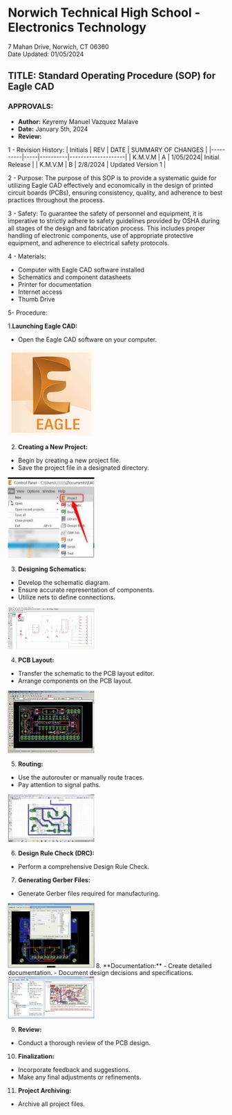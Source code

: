 # Norwich Technical High School - Electronics Technology
7 Mahan Drive, Norwich, CT 06360  
Date Updated: 01/05/2024

## TITLE: Standard Operating Procedure (SOP) for Eagle CAD

### APPROVALS:
- **Author:** Keyremy Manuel Vazquez Malave
- **Date:** January 5th, 2024
- **Review:** 

1 - Revision History:
| Initials | REV | DATE     | SUMMARY OF CHANGES |
|----------|-----|----------|--------------------|
| K.M.V.M  |  A  | 1/05/2024| Initial Release    |
| K.M.V.M  |  B  | 2/8/2024 | Updated Version 1  |

2 - Purpose:
The purpose of this SOP is to provide a systematic guide for utilizing Eagle CAD effectively and economically in the design of printed circuit boards (PCBs), ensuring consistency, quality, and adherence to best practices throughout the process.

3 - Safety:
To guarantee the safety of personnel and equipment, it is imperative to strictly adhere to safety guidelines provided by OSHA during all stages of the design and fabrication process. This includes proper handling of electronic components, use of appropriate protective equipment, and adherence to electrical safety protocols.

4 - Materials:
- Computer with Eagle CAD software installed
- Schematics and component datasheets
- Printer for documentation
- Internet access
- Thumb Drive

5- Procedure:

1.**Launching Eagle CAD:**
- Open the Eagle CAD software on your computer.
 <img src="https://github.com/MrWillbanks/ElectronicsTechnology/blob/main/StandardOperatingProcedures/Photos/EagleCAD/download.jpeg" width="200"/>

2. **Creating a New Project:**
- Begin by creating a new project file.
- Save the project file in a designated directory.
<img src="https://github.com/MrWillbanks/ElectronicsTechnology/blob/main/StandardOperatingProcedures/Photos/EagleCAD/Screenshot%202024-03-08%2010.46.13%20AM.png" width="200"/>

3. **Designing Schematics:**
- Develop the schematic diagram.
- Ensure accurate representation of components.
- Utilize nets to define connections.

<img src="https://github.com/MrWillbanks/ElectronicsTechnology/blob/main/StandardOperatingProcedures/Photos/EagleCAD/Drawing-Schematics-in-EAGLE-PCB-Design-Software_1.png" width="200"/>

4. **PCB Layout:**
- Transfer the schematic to the PCB layout editor.
- Arrange components on the PCB layout.
<img src="https://github.com/MrWillbanks/ElectronicsTechnology/blob/main/StandardOperatingProcedures/Photos/EagleCAD/download%20(1).jpeg" width="200"/>

5. **Routing:**
- Use the autorouter or manually route traces.
- Pay attention to signal paths.

<img src="https://github.com/MrWillbanks/ElectronicsTechnology/blob/main/StandardOperatingProcedures/Photos/EagleCAD/Screenshot%202024-03-08%2010.50.38%20AM.png" width="200"/>

6. **Design Rule Check (DRC):**
- Perform a comprehensive Design Rule Check.

7. **Generating Gerber Files:**
- Generate Gerber files required for manufacturing.

<img src="https://github.com/MrWillbanks/ElectronicsTechnology/blob/main/StandardOperatingProcedures/Photos/EagleCAD/maxresdefault.jpg" width="200"/>
8. **Documentation:**
- Create detailed documentation.
- Document design decisions and specifications.
 <img src="https://github.com/MrWillbanks/ElectronicsTechnology/blob/main/StandardOperatingProcedures/Photos/EagleCAD/51f6c788ce395fff6e000005.png" width="200"/>

9. **Review:**
- Conduct a thorough review of the PCB design.

10. **Finalization:**
- Incorporate feedback and suggestions.
- Make any final adjustments or refinements.

11. **Project Archiving:**
- Archive all project files.

